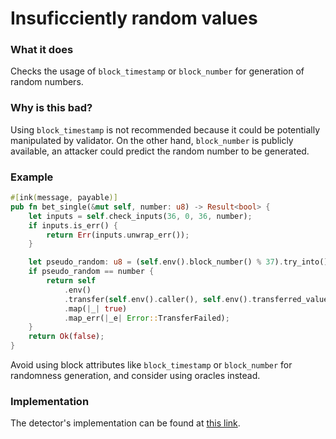 # Insuficciently random values

### What it does
Checks the usage of `block_timestamp` or `block_number` for generation of random numbers.


### Why is this bad?
Using `block_timestamp` is not recommended because it could be potentially manipulated by validator. On the other hand, `block_number` is publicly available, an attacker could predict the random number to be generated.

### Example

```rust
#[ink(message, payable)]
pub fn bet_single(&mut self, number: u8) -> Result<bool> {
    let inputs = self.check_inputs(36, 0, 36, number);
    if inputs.is_err() {
        return Err(inputs.unwrap_err());
    }

    let pseudo_random: u8 = (self.env().block_number() % 37).try_into().unwrap();
    if pseudo_random == number {
        return self
            .env()
            .transfer(self.env().caller(), self.env().transferred_value() * 36)
            .map(|_| true)
            .map_err(|_e| Error::TransferFailed);
    }
    return Ok(false);
}
```

Avoid using block attributes like `block_timestamp` or `block_number` for randomness generation, and consider using oracles instead.

### Implementation

The detector's implementation can be found at [this link](https://github.com/CoinFabrik/scout/tree/main/detectors/insufficiently-random-values).